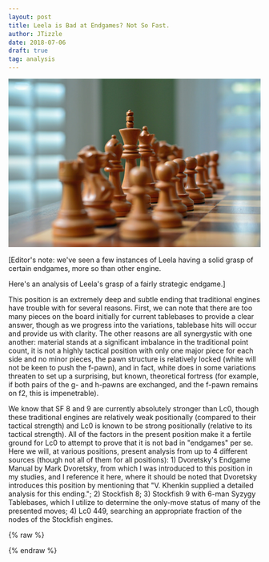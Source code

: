 ```yaml
---
layout: post
title: Leela is Bad at Endgames? Not So Fast.
author: JTizzle
date: 2018-07-06
draft: true
tag: analysis
---
```


![pic](https://raw.githubusercontent.com/dkappe/dkappe.github.io/master/public/images/chess.jpg)

[Editor's note: we've seen a few instances of Leela having a solid grasp of
certain endgames, more so than other engine.

Here's an analysis of Leela's grasp of a fairly strategic endgame.]

This position is an extremely deep and subtle ending that traditional engines have trouble with for several reasons. First, we can note that there are too many pieces on the board initially for current tablebases to provide a clear answer, though as we progress into the variations, tablebase hits will occur and provide us with clarity. The other reasons are all synergystic with one another: material stands at a significant imbalance in the traditional point count, it is not a highly tactical position with only one major piece for each side and no minor pieces, the pawn structure is relatively locked (white will not be keen to push the f-pawn), and in fact, white does in some variations threaten to set up a surprising, but known, theoretical fortress (for example, if both pairs of the g- and h-pawns are exchanged, and the f-pawn remains on f2, this is impenetrable).

We know that SF 8 and 9 are currently absolutely stronger than Lc0, though these traditional engines are relatively weak positionally (compared to their tactical strength) and Lc0 is known to be strong positionally (relative to its tactical strength). All of the factors in the present position make it a fertile ground for Lc0 to attempt to prove that it is not bad in "endgames" per se. Here we will, at various positions, present analysis from up to 4 different sources (though not all of them for all positions): 1) Dvoretsky's Endgame Manual by Mark Dvoretsky, from which I was introduced to this position in my studies, and I reference it here, where it should be noted that Dvoretsky introduces this position by mentioning that "V. Khenkin supplied a detailed analysis for this ending."; 2) Stockfish 8; 3) Stockfish 9 with 6-man Syzygy Tablebases, which I utilize to determine the only-move status of many of the presented moves; 4) Lc0 449, searching an appropriate fraction of the nodes of the Stockfish engines.

<!--more-->

{% raw %}
<div class="cbreplay" data-url="/public/pgn/Dorfman-Beliavsky_Lc0_2.pgn">
        </div>
{% endraw %}
